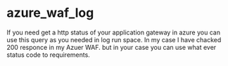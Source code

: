 # azure_waf_log
If you need get a http status of your application gateway in azure you can use this query as you needed in log run space.
In my case I have chacked 200 responce in my Azuer WAF. but in your case you can use what ever status code to requirements.
